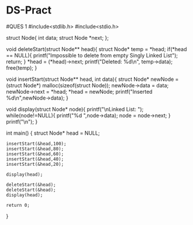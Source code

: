 # DS-Pract
  #QUES 1
#include<stdlib.h>
#include<stdio.h>

struct Node{
    int data;
    struct Node *next;
};

void deleteStart(struct Node** head){
    struct Node* temp = *head;
    if(*head == NULL){
        printf("Impossible to delete from empty Singly Linked List");
        return;
    }
    *head = (*head)->next;
    printf("Deleted: %d\n", temp->data);
    free(temp);
}

void insertStart(struct Node** head, int data){
    struct Node* newNode = (struct Node*) malloc(sizeof(struct Node));
    newNode->data = data;
    newNode->next = *head;
    *head = newNode;
    printf("Inserted %d\n",newNode->data);
}

void display(struct Node* node){
    printf("\nLinked List: ");
    while(node!=NULL){
        printf("%d ",node->data);
        node = node->next;
    }
    printf("\n");
}

int main()
{
    struct Node* head = NULL;

    insertStart(&head,100);
    insertStart(&head,80);
    insertStart(&head,60);
    insertStart(&head,40);
    insertStart(&head,20);
    
    display(head);
    
    deleteStart(&head);
    deleteStart(&head);
    display(head);
    
    return 0; 
}
